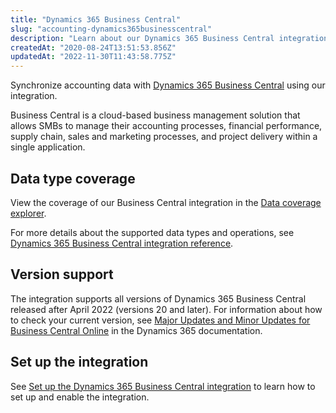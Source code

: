 ```yaml
---
title: "Dynamics 365 Business Central"
slug: "accounting-dynamics365businesscentral"
description: "Learn about our Dynamics 365 Business Central integration."
createdAt: "2020-08-24T13:51:53.856Z"
updatedAt: "2022-11-30T11:43:58.775Z"
---
```


Synchronize accounting data with <a className="external" href="https://dynamics.microsoft.com/en-us/business-central/overview/" target="_blank">Dynamics 365 Business Central</a> using our integration.

Business Central is a cloud-based business management solution that allows SMBs to manage their accounting processes, financial performance, supply chain, sales and marketing processes, and project delivery within a single application.

## Data type coverage

View the coverage of our Business Central integration in the <a className="external" href="https://knowledge.codat.io/supported-features/accounting?view=tab-by-integration&integrationKey=trji" target="_blank">Data coverage explorer</a>.

For more details about the supported data types and operations, see [Dynamics 365 Business Central integration reference](/accounting-dynamics-365-business-central-reference).

## Version support

The integration supports all versions of Dynamics 365 Business Central released after April 2022 (versions 20 and later). For information about how to check your current version, see <a className="external" href="https://learn.microsoft.com/en-us/dynamics365/business-central/dev-itpro/administration/update-rollout-timeline" target="_blank">Major Updates and Minor Updates for Business Central Online</a> in the Dynamics 365 documentation.

## Set up the integration

See [Set up the Dynamics 365 Business Central integration](/integrations/accounting/dynamics365businesscentral-setup) to learn how to set up and enable the integration.
